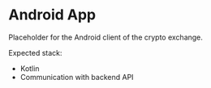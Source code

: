 # Android App

Placeholder for the Android client of the crypto exchange.

Expected stack:
- Kotlin
- Communication with backend API
